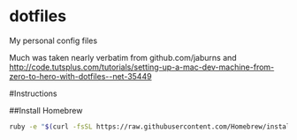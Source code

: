 dotfiles
========

My personal config files

Much was taken nearly verbatim from github.com/jaburns and http://code.tutsplus.com/tutorials/setting-up-a-mac-dev-machine-from-zero-to-hero-with-dotfiles--net-35449

#Instructions

##Install Homebrew
```bash
ruby -e "$(curl -fsSL https://raw.githubusercontent.com/Homebrew/install/master/install)"
```

